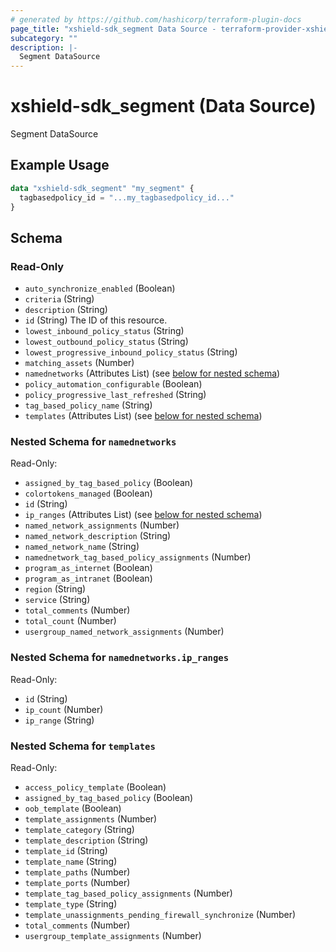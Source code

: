 ```yaml
---
# generated by https://github.com/hashicorp/terraform-plugin-docs
page_title: "xshield-sdk_segment Data Source - terraform-provider-xshield-sdk"
subcategory: ""
description: |-
  Segment DataSource
---
```


# xshield-sdk_segment (Data Source)

Segment DataSource

## Example Usage

```terraform
data "xshield-sdk_segment" "my_segment" {
  tagbasedpolicy_id = "...my_tagbasedpolicy_id..."
}
```

<!-- schema generated by tfplugindocs -->
## Schema

### Read-Only

- `auto_synchronize_enabled` (Boolean)
- `criteria` (String)
- `description` (String)
- `id` (String) The ID of this resource.
- `lowest_inbound_policy_status` (String)
- `lowest_outbound_policy_status` (String)
- `lowest_progressive_inbound_policy_status` (String)
- `matching_assets` (Number)
- `namednetworks` (Attributes List) (see [below for nested schema](#nestedatt--namednetworks))
- `policy_automation_configurable` (Boolean)
- `policy_progressive_last_refreshed` (String)
- `tag_based_policy_name` (String)
- `templates` (Attributes List) (see [below for nested schema](#nestedatt--templates))

<a id="nestedatt--namednetworks"></a>
### Nested Schema for `namednetworks`

Read-Only:

- `assigned_by_tag_based_policy` (Boolean)
- `colortokens_managed` (Boolean)
- `id` (String)
- `ip_ranges` (Attributes List) (see [below for nested schema](#nestedatt--namednetworks--ip_ranges))
- `named_network_assignments` (Number)
- `named_network_description` (String)
- `named_network_name` (String)
- `namednetwork_tag_based_policy_assignments` (Number)
- `program_as_internet` (Boolean)
- `program_as_intranet` (Boolean)
- `region` (String)
- `service` (String)
- `total_comments` (Number)
- `total_count` (Number)
- `usergroup_named_network_assignments` (Number)

<a id="nestedatt--namednetworks--ip_ranges"></a>
### Nested Schema for `namednetworks.ip_ranges`

Read-Only:

- `id` (String)
- `ip_count` (Number)
- `ip_range` (String)



<a id="nestedatt--templates"></a>
### Nested Schema for `templates`

Read-Only:

- `access_policy_template` (Boolean)
- `assigned_by_tag_based_policy` (Boolean)
- `oob_template` (Boolean)
- `template_assignments` (Number)
- `template_category` (String)
- `template_description` (String)
- `template_id` (String)
- `template_name` (String)
- `template_paths` (Number)
- `template_ports` (Number)
- `template_tag_based_policy_assignments` (Number)
- `template_type` (String)
- `template_unassignments_pending_firewall_synchronize` (Number)
- `total_comments` (Number)
- `usergroup_template_assignments` (Number)


